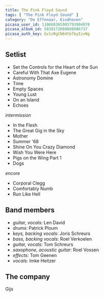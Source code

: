```yaml
---
title: The Pink Floyd Sound
tags: [ "The Pink Floyd Sound" ]
category: "De Effenaar, Eindhoven" 
picasa_user_id: 110660365905793904078
picasa_album_id: 5838172080808086737
picasa_auth_key: Gv1sRgCN64tbfbyIzxNg
---
```

Setlist
-------
* Set the Controls for the Heart of the Sun
* Careful With That Axe Eugene
* Astronomy Domine
* Time
* Empty Spaces
* Young Lust
* On an Island
* Echoes

_intermission_

* In the Flesh
* The Great Gig in the Sky
* Mother
* Summer '68
* Shine On You Crazy Diamond
* Wish You Were Here
* Pigs on the Wing Part 1
* Dogs

_encore_

* Corporal Clegg
* Comfortably Numb
* Run Like Hell

Band members
------------
* _guitar, vocals_: Len David
* _drums_: Patrick Ploum
* _keys, backing vocals_: Joris Schreurs
* _bass, backing vocals_: Roel Verkoelen
* _guitar, vocals_: Tom Schreurs
* _saxophone, acoustic guitar_: Roel Vossen
* _effects_: Tom Geenen
* _vocals_: Imke Heitzer

The company
-----------
Gijs
